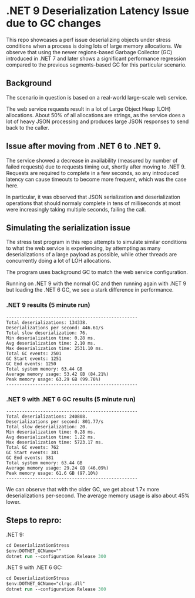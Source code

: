 # .NET 9 Deserialization Latency Issue due to GC changes
This repo showcases a perf issue deserializing objects under stress conditions when a process is doing lots of large memory allocations. We observe that using the newer regions-based Garbage Collector (GC) introduced in .NET 7 and later shows a significant performance regression compared to the previous segments-based GC for this particular scenario.

## Background
The scenario in question is based on a real-world large-scale web service.

The web service requests result in a lot of Large Object Heap (LOH) allocations. About 50% of all allocations are strings, as the service does a lot of heavy JSON processing and produces large JSON responses to send back to the caller.

## Issue after moving from .NET 6 to .NET 9.
The service showed a decrease in availability (measured by number of failed requests) due to requests timing out, shortly after moving to .NET 9. Requests are required to complete in a few seconds, so any introduced latency can cause timeouts to become more frequent, which was the case here.

In particular, it was observed that JSON serialization and deserialization operations that should normaly complete in tens of milliseconds at most were increasingly taking multiple seconds, failing the call.

## Simulating the serialization issue
The stress test program in this repo attempts to simulate similar conditions to what the web service is experiencing, by attempting as many deserializations of a large payload as possible, while other threads are concurrently doing a lot of LOH allocations.

The program uses background GC to match the web service configuration.

Running on .NET 9 with the normal GC and then running again with .NET 9 but loading the .NET 6 GC, we see a stark difference in performance.

### .NET 9 results (5 minute run)
```
--------------------------------------------------
Total deserializations: 134338.
Deserializations per second: 446.61/s
Total slow deserialization: 76.
Min deserialization time: 0.28 ms.
Avg deserialization time: 2.10 ms.
Max deserialization time: 2531.10 ms.
Total GC events: 2501
GC Start events: 1251
GC End events: 1250
Total system memory: 63.44 GB
Average memory usage: 53.42 GB (84.21%)
Peak memory usage: 63.29 GB (99.76%)
--------------------------------------------------
```

### .NET 9 with .NET 6 GC results (5 minute run)
```
--------------------------------------------------
Total deserializations: 240808.
Deserializations per second: 801.77/s
Total slow deserialization: 20.
Min deserialization time: 0.28 ms.
Avg deserialization time: 1.22 ms.
Max deserialization time: 5723.17 ms.
Total GC events: 762
GC Start events: 381
GC End events: 381
Total system memory: 63.44 GB
Average memory usage: 29.24 GB (46.09%)
Peak memory usage: 61.6 GB (97.10%)
--------------------------------------------------
```
We can observe that with the older GC, we get about 1.7x more deserializations per-second. The average memory usage is also about 45% lower.

## Steps to repro:
.NET 9:
```ps
cd DeserializationStress
$env:DOTNET_GCName=""
dotnet run --configuration Release 300
```

.NET 9 with .NET 6 GC:
```ps
cd DeserializationStress
$env:DOTNET_GCName="clrgc.dll"
dotnet run --configuration Release 300
```